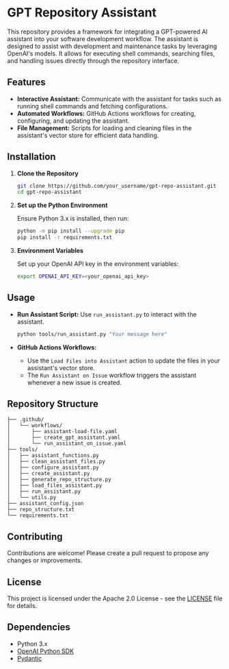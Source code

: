 # GPT Repository Assistant

This repository provides a framework for integrating a GPT-powered AI assistant into your software development workflow. The assistant is designed to assist with development and maintenance tasks by leveraging OpenAI's models. It allows for executing shell commands, searching files, and handling issues directly through the repository interface.

## Features

- **Interactive Assistant:** Communicate with the assistant for tasks such as running shell commands and fetching configurations.
- **Automated Workflows:** GitHub Actions workflows for creating, configuring, and updating the assistant.
- **File Management:** Scripts for loading and cleaning files in the assistant's vector store for efficient data handling.

## Installation

1. **Clone the Repository**

   ```sh
   git clone https://github.com/your_username/gpt-repo-assistant.git
   cd gpt-repo-assistant
   ```

2. **Set up the Python Environment**

   Ensure Python 3.x is installed, then run:

   ```sh
   python -m pip install --upgrade pip
   pip install -r requirements.txt
   ```

3. **Environment Variables**

   Set up your OpenAI API key in the environment variables:

   ```sh
   export OPENAI_API_KEY=<your_openai_api_key>
   ```

## Usage

- **Run Assistant Script:** Use `run_assistant.py` to interact with the assistant.

   ```sh 
   python tools/run_assistant.py "Your message here"
   ```

- **GitHub Actions Workflows:**
  - Use the `Load Files into Assistant` action to update the files in your assistant's vector store.
  - The `Run Assistant on Issue` workflow triggers the assistant whenever a new issue is created.

## Repository Structure

```plaintext
├── .github/
│   └── workflows/
│       ├── assistant-load-file.yaml
│       ├── create_gpt_assistant.yaml
│       └── run_assistant_on_issue.yaml
├── tools/
│   ├── assistant_functions.py
│   ├── clean_assistant_files.py
│   ├── configure_assistant.py
│   ├── create_assistant.py
│   ├── generate_repo_structure.py
│   ├── load_files_assistant.py
│   ├── run_assistant.py
│   └── utils.py
├── assistant_config.json
├── repo_structure.txt
└── requirements.txt
```

## Contributing

Contributions are welcome! Please create a pull request to propose any changes or improvements.

## License

This project is licensed under the Apache 2.0 License - see the [LICENSE](LICENSE) file for details.

## Dependencies

- Python 3.x
- [OpenAI Python SDK](https://pypi.org/project/openai/)
- [Pydantic](https://pypi.org/project/pydantic/)
